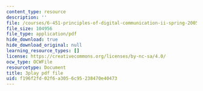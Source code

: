 ```yaml
---
content_type: resource
description: ''
file: /courses/6-451-principles-of-digital-communication-ii-spring-2005/f196f2fd02f6a3056c95238470e40473_OJafRrE21WE.pdf
file_size: 104956
file_type: application/pdf
hide_download: true
hide_download_original: null
learning_resource_types: []
license: https://creativecommons.org/licenses/by-nc-sa/4.0/
ocw_type: OCWFile
resourcetype: Document
title: 3play pdf file
uid: f196f2fd-02f6-a305-6c95-238470e40473
---
```


